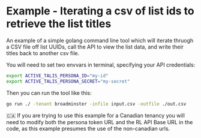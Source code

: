 # Example - Iterating a csv of list ids to retrieve the list titles

An example of a simple golang command line tool which will iterate thruogh a CSV file off list UUIDs, call the API to view the list data, and write their titles back to another csv file.

You will need to set two envvars in terminal, specifying your API credentials:

```bash
export ACTIVE_TALIS_PERSONA_ID="my-id"
export ACTIVE_TALIS_PERSONA_SECRET="my-secret"
```

Then you can run the tool like this:

```bash
go run ./ -tenant broadminster -infile input.csv -outfile ./out.csv
```

🇨🇦 If you are trying to use this example for a Canadian tenancy you will need to modify both the persona token URL and the RL API Base URL in the code,
as this example presumes the use of the non-canadian urls.
